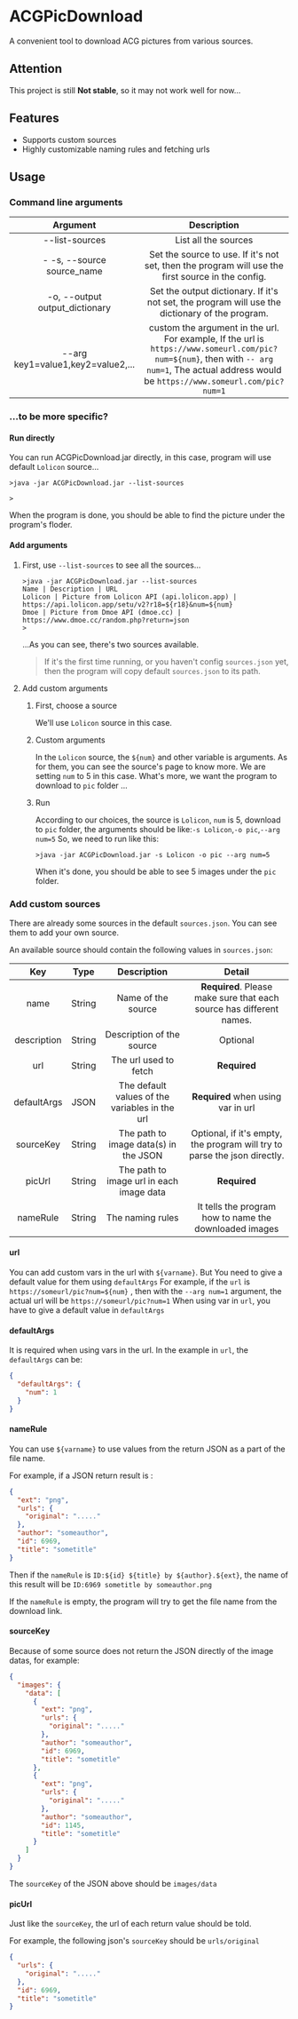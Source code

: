 # ACGPicDownload

A convenient tool to download ACG pictures from various sources.

## Attention

This project is still **Not stable**, so it may not work well for now...

## Features

- Supports custom sources
- Highly customizable naming rules and fetching urls

## Usage

### Command line arguments

|             Argument              |                                                                                          Description                                                                                           |
|:---------------------------------:|:----------------------------------------------------------------------------------------------------------------------------------------------------------------------------------------------:|
|          --list-sources           |                                                                                      List all the sources                                                                                      |
|    - -s, --source source_name     |                                               Set the source to use. If it's not set, then the program will use the first source in the config.                                                |
|  -o, --output output_dictionary   |                                                Set the output dictionary. If it's not set, the program will use the dictionary of the program.                                                 |
| --arg key1=value1,key2=value2,... | custom the argument in the url. For example, If the url is `https://www.someurl.com/pic?num=${num}`, then with `-- arg num=1`, The actual address would be `https://www.someurl.com/pic?num=1` |

### ...to be more specific?

#### Run directly

You can run ACGPicDownload.jar directly, in this case, program will use default `Lolicon` source...

```shell
>java -jar ACGPicDownload.jar --list-sources

>
```

When the program is done, you should be able to find the picture under the program's floder.

#### Add arguments

1. First, use `--list-sources` to see all the sources...

    ```shell
    >java -jar ACGPicDownload.jar --list-sources
    Name | Description | URL
    Lolicon | Picture from Lolicon API (api.lolicon.app) | https://api.lolicon.app/setu/v2?r18=${r18}&num=${num}
    Dmoe | Picture from Dmoe API (dmoe.cc) | https://www.dmoe.cc/random.php?return=json
    >
    ```

   ...As you can see, there's two sources available.

   > If it's the first time running, or you haven't config `sources.json` yet, then the program will copy default `sources.json` to its path.

2. Add custom arguments

    1. First, choose a source

       We'll use `Lolicon` source in this case.

    2. Custom arguments

       In the `Lolicon` source, the `${num}` and other variable is arguments. As for them, you can see the source's page to know more. We are setting `num` to 5 in this case.
       What's more, we want the program to download to `pic` folder ...

    3. Run

       According to our choices, the source is `Lolicon`, `num` is 5, download to `pic` folder, the arguments should be like:`-s Lolicon`,`-o pic`,`--arg num=5`
       So, we need to run like this:

         ```shell
         >java -jar ACGPicDownload.jar -s Lolicon -o pic --arg num=5
         ```

       When it's done, you should be able to see 5 images under the `pic` folder.

### Add custom sources

There are already some sources in the default `sources.json`. You can see them to add your own source.

An available source should contain the following values in `sources.json`:

|     Key     |  Type  |                  Description                   |                                  Detail                                   |
|:-----------:|:------:|:----------------------------------------------:|:-------------------------------------------------------------------------:|
|    name     | String |               Name of the source               |   **Required**. Please make sure that each source has different names.    |
| description | String |           Description of the source            |                                 Optional                                  |
|     url     | String |             The url used to fetch              |                               **Required**                                |
| defaultArgs |  JSON  | The default values of the variables in the url |                    **Required** when using var in url                     |
|  sourceKey  | String |     The path to image data(s) in the JSON      | Optional, if it's empty, the program will try to parse the json directly. |
|   picUrl    | String |    The path to image url in each image data    |                               **Required**                                |
|  nameRule   | String |                The naming rules                |          It tells the program how to name the downloaded images           |

#### url

You can add custom vars in the url with `${varname}`. But You need to give a default value for them
using `defaultArgs`
For example, if the `url` is `https://someurl/pic?num=${num}` , then with the `--arg num=1` argument, the actual url
will be `https://someurl/pic?num=1`
When using var in `url`, you have to give a default value in `defaultArgs`

#### defaultArgs

It is required when using vars in the url. In the example in `url`, the `defaultArgs` can be:

```json
{
  "defaultArgs": {
    "num": 1
  }
}
```

#### nameRule

You can use `${varname}` to use values from the return JSON as a part of the file name.

For example, if a JSON return result is :

```json
{
  "ext": "png",
  "urls": {
    "original": "....."
  },
  "author": "someauthor",
  "id": 6969,
  "title": "sometitle"
}
```

Then if the `nameRule` is `ID:${id} ${title} by ${author}.${ext}`, the name of this result will
be `ID:6969 sometitle by someauthor.png`

If the `nameRule` is empty, the program will try to get the file name from the download link.

#### sourceKey

Because of some source does not return the JSON directly of the image datas, for example:

```json
{
  "images": {
    "data": [
      {
        "ext": "png",
        "urls": {
          "original": "....."
        },
        "author": "someauthor",
        "id": 6969,
        "title": "sometitle"
      },
      {
        "ext": "png",
        "urls": {
          "original": "....."
        },
        "author": "someauthor",
        "id": 1145,
        "title": "sometitle"
      }
    ]
  }
}
```

The `sourceKey` of the JSON above should be `images/data`

#### picUrl

Just like the `sourceKey`, the url of each return value should be told.

For example, the following json's `sourceKey` should be `urls/original`

```json
{
  "urls": {
    "original": "....."
  },
  "id": 6969,
  "title": "sometitle"
}
```


